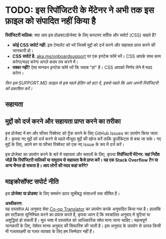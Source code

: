 <!--
CO_OP_TRANSLATOR_METADATA:
{
  "original_hash": "50518c351b4501f2649aeaba31c2592e",
  "translation_date": "2025-04-05T19:39:57+00:00",
  "source_file": "SUPPORT.md",
  "language_code": "hi"
}
-->
# TODO: इस रिपॉजिटरी के मेंटेनर ने अभी तक इस फ़ाइल को संपादित नहीं किया है

**रिपॉजिटरी मालिक**: क्या आप इस प्रोडक्ट/प्रोजेक्ट के लिए कस्टमर सर्विस और सपोर्ट (CSS) चाहते हैं?

- **कोई CSS सपोर्ट नहीं:** इस टेम्पलेट को भरें जिसमें मुद्दों को दर्ज करने और सहायता प्राप्त करने की जानकारी हो।
- **CSS सपोर्ट है:** [aka.ms/onboardsupport](https://aka.ms/onboardsupport) पर एक इनटेक फॉर्म भरें। CSS आपके साथ काम करेगा/मदद करेगा अगले कदम तय करने में।
- **पक्का नहीं?** ऐसा मानकर इनटेक फॉर्म भरें कि जवाब "हां" है। CSS आपको निर्णय लेने में मदद करेगा।

*फिर इस SUPPORT.MD फ़ाइल से इस पहले हेडिंग को हटा दें, इससे पहले कि आप अपनी रिपॉजिटरी को प्रकाशित करें।*

## सहायता

## मुद्दों को दर्ज करने और सहायता प्राप्त करने का तरीका  

इस प्रोजेक्ट में बग और फीचर रिक्वेस्ट को ट्रैक करने के लिए GitHub Issues का उपयोग किया जाता है। कृपया नए मुद्दों को दर्ज करने से पहले मौजूदा मुद्दों की खोज करें ताकि डुप्लीकेट्स से बचा जा सके। नए मुद्दों के लिए, अपने बग या फीचर रिक्वेस्ट को एक नए Issue के रूप में दर्ज करें।

इस प्रोजेक्ट का उपयोग करने के बारे में सहायता और सवालों के लिए, कृपया **रिपॉजिटरी मेंटेनर: यहां निर्देश जोड़ें कि रिपॉजिटरी मालिकों या समुदाय से सहायता कैसे प्राप्त करें। यह एक Stack Overflow टैग या अन्य चैनल हो सकता है। आप लोगों की मदद कहां करेंगे?**  

## माइक्रोसॉफ्ट सपोर्ट नीति  

इस **प्रोजेक्ट या प्रोडक्ट** के लिए समर्थन ऊपर सूचीबद्ध संसाधनों तक सीमित है।  

**अस्वीकरण**:  
यह दस्तावेज़ AI अनुवाद सेवा [Co-op Translator](https://github.com/Azure/co-op-translator) का उपयोग करके अनुवादित किया गया है। हालांकि हम सटीकता सुनिश्चित करने का प्रयास करते हैं, कृपया ध्यान दें कि स्वचालित अनुवाद में त्रुटियां या अशुद्धियां हो सकती हैं। मूल भाषा में दस्तावेज़ को आधिकारिक स्रोत माना जाना चाहिए। महत्वपूर्ण जानकारी के लिए, पेशेवर मानव अनुवाद की सिफारिश की जाती है। इस अनुवाद के उपयोग से उत्पन्न किसी भी गलतफहमी या गलत व्याख्या के लिए हम जिम्मेदार नहीं हैं।